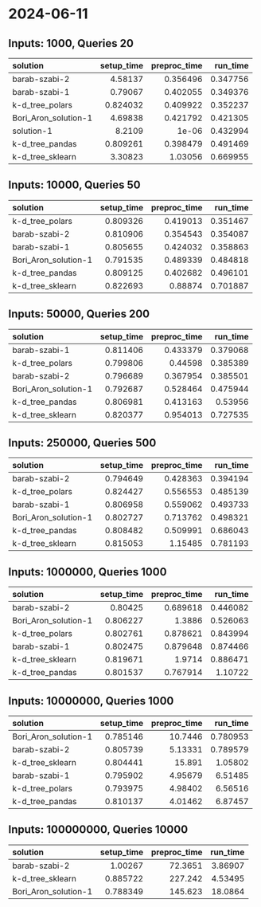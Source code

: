# 2024-06-11

## Inputs: 1000, Queries 20

| solution             |   setup_time |   preproc_time |   run_time |
|:---------------------|-------------:|---------------:|-----------:|
| barab-szabi-2        |     4.58137  |       0.356496 |   0.347756 |
| barab-szabi-1        |     0.79067  |       0.402055 |   0.349376 |
| k-d_tree_polars      |     0.824032 |       0.409922 |   0.352237 |
| Bori_Aron_solution-1 |     4.69838  |       0.421792 |   0.421305 |
| solution-1           |     8.2109   |       1e-06    |   0.432994 |
| k-d_tree_pandas      |     0.809261 |       0.398479 |   0.491469 |
| k-d_tree_sklearn     |     3.30823  |       1.03056  |   0.669955 |

## Inputs: 10000, Queries 50

| solution             |   setup_time |   preproc_time |   run_time |
|:---------------------|-------------:|---------------:|-----------:|
| k-d_tree_polars      |     0.809326 |       0.419013 |   0.351467 |
| barab-szabi-2        |     0.810906 |       0.354543 |   0.354087 |
| barab-szabi-1        |     0.805655 |       0.424032 |   0.358863 |
| Bori_Aron_solution-1 |     0.791535 |       0.489339 |   0.484818 |
| k-d_tree_pandas      |     0.809125 |       0.402682 |   0.496101 |
| k-d_tree_sklearn     |     0.822693 |       0.88874  |   0.701887 |

## Inputs: 50000, Queries 200

| solution             |   setup_time |   preproc_time |   run_time |
|:---------------------|-------------:|---------------:|-----------:|
| barab-szabi-1        |     0.811406 |       0.433379 |   0.379068 |
| k-d_tree_polars      |     0.799806 |       0.44598  |   0.385389 |
| barab-szabi-2        |     0.796689 |       0.367954 |   0.385501 |
| Bori_Aron_solution-1 |     0.792687 |       0.528464 |   0.475944 |
| k-d_tree_pandas      |     0.806981 |       0.413163 |   0.53956  |
| k-d_tree_sklearn     |     0.820377 |       0.954013 |   0.727535 |

## Inputs: 250000, Queries 500

| solution             |   setup_time |   preproc_time |   run_time |
|:---------------------|-------------:|---------------:|-----------:|
| barab-szabi-2        |     0.794649 |       0.428363 |   0.394194 |
| k-d_tree_polars      |     0.824427 |       0.556553 |   0.485139 |
| barab-szabi-1        |     0.806958 |       0.559062 |   0.493733 |
| Bori_Aron_solution-1 |     0.802727 |       0.713762 |   0.498321 |
| k-d_tree_pandas      |     0.808482 |       0.509991 |   0.686043 |
| k-d_tree_sklearn     |     0.815053 |       1.15485  |   0.781193 |

## Inputs: 1000000, Queries 1000

| solution             |   setup_time |   preproc_time |   run_time |
|:---------------------|-------------:|---------------:|-----------:|
| barab-szabi-2        |     0.80425  |       0.689618 |   0.446082 |
| Bori_Aron_solution-1 |     0.806227 |       1.3886   |   0.526063 |
| k-d_tree_polars      |     0.802761 |       0.878621 |   0.843994 |
| barab-szabi-1        |     0.802475 |       0.879648 |   0.874466 |
| k-d_tree_sklearn     |     0.819671 |       1.9714   |   0.886471 |
| k-d_tree_pandas      |     0.801537 |       0.767914 |   1.10722  |

## Inputs: 10000000, Queries 1000

| solution             |   setup_time |   preproc_time |   run_time |
|:---------------------|-------------:|---------------:|-----------:|
| Bori_Aron_solution-1 |     0.785146 |       10.7446  |   0.780953 |
| barab-szabi-2        |     0.805739 |        5.13331 |   0.789579 |
| k-d_tree_sklearn     |     0.804441 |       15.891   |   1.05802  |
| barab-szabi-1        |     0.795902 |        4.95679 |   6.51485  |
| k-d_tree_polars      |     0.793975 |        4.98402 |   6.56516  |
| k-d_tree_pandas      |     0.810137 |        4.01462 |   6.87457  |

## Inputs: 100000000, Queries 10000

| solution             |   setup_time |   preproc_time |   run_time |
|:---------------------|-------------:|---------------:|-----------:|
| barab-szabi-2        |     1.00267  |        72.3651 |    3.86907 |
| k-d_tree_sklearn     |     0.885722 |       227.242  |    4.53495 |
| Bori_Aron_solution-1 |     0.788349 |       145.623  |   18.0864  |